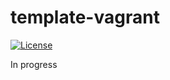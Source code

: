 # template-vagrant

[![License](https://img.shields.io/badge/License-Apache%202.0-blue.svg)](https://opensource.org/licenses/Apache-2.0)

In progress
